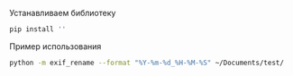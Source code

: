 Устанавливаем библиотеку
```bash
pip install ''
```

Пример использования
```bash
python -m exif_rename --format "%Y-%m-%d_%H-%M-%S" ~/Documents/test/
```

